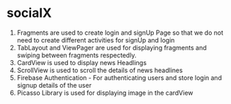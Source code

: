 # socialX
1. Fragments are used to create login and signUp Page so that we do not need to create different activities for signUp and login
2. TabLayout and ViewPager are used for displaying fragments and swiping between fragments respectedly.
3. CardView is used to display news Headlings
4. ScrollView is used to scroll the details of news headlines
5. Firebase Authentication - For authenticating users and store login and signup details of the user
6. Picasso Library is used for displaying image in the cardView

